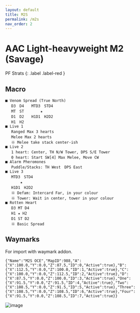 ```yaml
---
layout: default
title: M2S
permalink: /m2s
nav_order: 2
---
```


# AAC Light-heavyweight M2 (Savage)

PF Strats 
{: .label .label-red }

## Macro

```
■ Venom Spread (True North)
　 D3　D4　　MTD3　STD4
　 MT　ST　　    ★
　 D1　D2　　H1D1　H2D2
　 H1　H2
■ Live 1
　 Ranged Max 3 hearts
　 Melee Max 2 hearts
　 ※ Melee take stack center-ish
■ Live 2
　 1 heart: Center, TH N/W Tower, DPS S/E Tower
　 0 heart: Start SW[4] Max Melee, Move CW
■ Alarm Pheromones
　 Puddle/Stacks: TH West　DPS East
■ Live 3
　 MTD3　STD4
　     ★
　 H1D1　H2D2
　 ※ Defam: Intercard Far, in your colour
　 ※ Tower: Wait in center, tower in your colour
■ Rotten Heart
　 D3 MT D4
　 H1 ★ H2
　 D1 ST D2
　 ※ Basic Spread
```

## Waymarks
For import with waymark addon.

```
{"Name":"M2S OCE","MapID":988,"A":{"X":100.0,"Y":0.0,"Z":87.5,"ID":0,"Active":true},"B":{"X":112.5,"Y":0.0,"Z":100.0,"ID":1,"Active":true},"C":{"X":100.0,"Y":0.0,"Z":112.5,"ID":2,"Active":true},"D":{"X":87.5,"Y":0.0,"Z":100.0,"ID":3,"Active":true},"One":{"X":91.5,"Y":0.0,"Z":91.5,"ID":4,"Active":true},"Two":{"X":108.5,"Y":0.0,"Z":91.5,"ID":5,"Active":true},"Three":{"X":108.5,"Y":0.0,"Z":108.5,"ID":6,"Active":true},"Four":{"X":91.5,"Y":0.0,"Z":108.5,"ID":7,"Active":true}}
```

![image](https://github.com/user-attachments/assets/49249bc6-05b5-4a9a-a3fa-f4bf069fde80)

